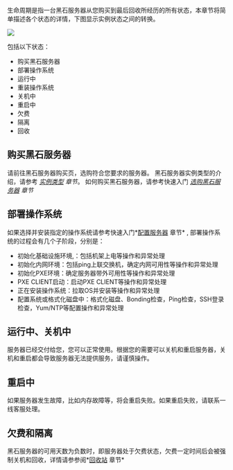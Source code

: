生命周期是指一台黑石服务器从您购买到最后回收所经历的所有状态，本章节将简单描述各个状态的详情，下图显示实例状态之间的转换。

![](http://imgcache.tcecqpoc.fsphere.cn/image/mc.qcloudimg.com/static/img/525da2318d54046daeea964890fa24f8/image.jpg)

包括以下状态：

- 购买黑石服务器
- 部署操作系统
- 运行中
- 重装操作系统
- 关机中
- 重启中
- 欠费
- 隔离
- 回收

## 购买黑石服务器
请前往黑石服务器购买页，选购符合您要求的服务器。 黑石服务器实例类型的介绍，请参考 *[实例类型](/document/product/386/7035) 章节*。 如何购买黑石服务器，请参考快速入门 *[选购黑石服务器](/document/product/386/7134) 章节*

## 部署操作系统
如果选择并安装指定的操作系统请参考快速入门*[配置服务器](/document/product/386/7135) 章节* , 部署操作系统的过程会有几个子阶段，分别是：

- 初始化基础设施环境,：包括机架上电等操作和异常处理
- 初始化内网环境：包括ping上联交换机，确定内网可用性等操作和异常处理
- 初始化PXE环境：确定服务器带外可用性等操作和异常处理
- PXE CLIENT启动：启动PXE CLIENT等操作和异常处理
- 正在安装操作系统：拉取OS并安装等操作和异常处理
- 配置系统或格式化磁盘中：格式化磁盘、Bonding检查，Ping检查，SSH登录检查，Yum/NTP等配置操作和异常处理

## 运行中、关机中
服务器已经交付给您，您可以正常使用。根据您的需要可以关机和重启服务器，关机和重启都会导致服务器无法提供服务，请谨慎操作。

## 重启中
如果服务器发生故障，比如内存故障等，将会重启失败。如果重启失败，请联系一线客服处理。

## 欠费和隔离
黑石服务器的可用天数为负数时，即服务器处于欠费状态，欠费一定时间后会被强制关机和回收，详情请参参阅*[回收站](/document/product/386/7146) 章节*


